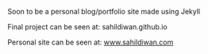 Soon to be a personal blog/portfolio site made using Jekyll

Final project can be seen at: sahildiwan.github.io

Personal site can be seen at: www.sahildiwan.com
